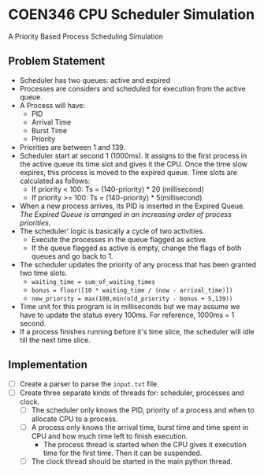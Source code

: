 # COEN346 CPU Scheduler Simulation
 A Priority Based Process Scheduling Simulation

## Problem Statement

- Scheduler has two queues: active and expired
- Processes are considers and scheduled for execution from the active queue.
- A Process will have:
  - PID
  - Arrival Time
  - Burst Time
  - Priority
- Priorities are between 1 and 139.
- Scheduler start at second 1 (1000ms). It assigns to the first process in the active queue its time slot and gives it the CPU. Once the time slow expires, this process is moved to the expired queue. Time slots are calculated as follows:
  - If priority < 100: Ts = (140-priority) * 20 (millisecond)
  - If priority >= 100: Ts = (140-priority) * 5(millisecond)
- When a new process arrives, its PID is inserted in the Expired Queue. *The Expired Queue is arranged in an increasing order of process priorities*.
- The scheduler' logic is basically a cycle of two activities.
  - Execute the processes in the queue flagged as active.
  - If the queue flagged as active is empty, change the flags of both queues and go back to 1.
- The scheduler updates the priority of any process that has been granted two time slots.
  - `waiting_time = sum_of_waiting_times`
  - `bonus = floor([10 * waiting_time / (now - arrival_time)])`
  - `new_priority = max(100,min(old_priority - bonus + 5,139))`
- Time unit for this program is in milliseconds but we may assume we have to update the status every 100ms. For reference, 1000ms = 1 second.
- If a process finishes running before it's time slice, the scheduler will idle till the next time slice.

## Implementation
- [ ] Create a parser to parse the `input.txt` file.
- [ ] Create three separate kinds of threads for: scheduler, processes and clock.
  - [ ] The scheduler only knows the PID, priority of a process and when to allocate CPU to a process.
  - [ ] A process only knows the arrival time, burst time and time spent in CPU and how much time left to finish execution.
    - The process thread is started when the CPU gives it execution time for the first time. Then it can be suspended.
  - [ ] The clock thread should be started in the main python thread.
